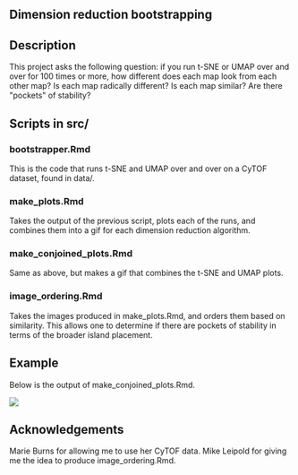 ## Dimension reduction bootstrapping

## Description
This project asks the following question: if you run t-SNE or UMAP over and over for 100 times or more, how different does each map look from each other map? Is each map radically different? Is each map similar? Are there "pockets" of stability?

## Scripts in src/

### bootstrapper.Rmd
This is the code that runs t-SNE and UMAP over and over on a CyTOF dataset, found in data/.

### make_plots.Rmd
Takes the output of the previous script, plots each of the runs, and combines them into a gif for each dimension reduction algorithm. 

### make_conjoined_plots.Rmd
Same as above, but makes a gif that combines the t-SNE and UMAP plots.

### image_ordering.Rmd
Takes the images produced in make_plots.Rmd, and orders them based on similarity. This allows one to determine if there are pockets of stability in terms of the broader island placement. 

## Example
Below is the output of make_conjoined_plots.Rmd.

![](tsne_and_umap.gif)

## Acknowledgements
Marie Burns for allowing me to use her CyTOF data. Mike Leipold for giving me the idea to produce image_ordering.Rmd. 